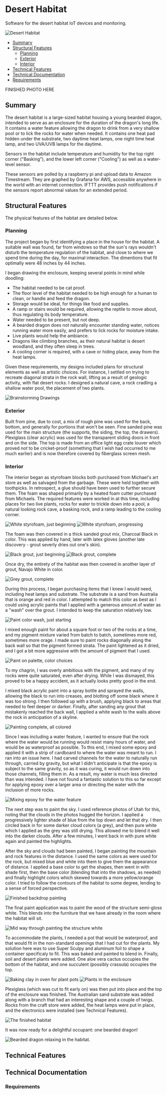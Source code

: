 # Desert Habitat
Software for the desert habitat IoT devices and monitoring.

![](./img/desert_habitat.png "Desert Habitat")

* [Summary](#summary)
* [Structural Features](#structural-features)
  * [Planning](#planning)
  * [Exterior](#exterior)
  * [Interior](#interior)
* [Technical Features](#technical-features)
* [Technical Documentation](#technical-documentation)
* [Requirements](#requirements)

FINISHED PHOTO HERE

## Summary
The desert habitat is a large-sized habitat housing a young bearded dragon, intended to serve as an enclosure for the duration of the dragon's long life. It contains a water feature allowing the dragon to drink from a very shallow pool or to lick the rocks for water when needed.  It contains one heat pad hidden under the substrate, two daytime heat lamps, one night time heat lamp, and two UVA/UVB lamps for the daytime.

Sensors in the habitat include temperature and humidity for the top right corner ("Basking"), and the lower left corner ("Cooling") as well as a water-level sensor.

These sensors are polled by a raspberry pi and upload data to Amazon Timestream. They are graphed by Grafana for AWS, accessible anywhere in the world with an internet connection. IFTTT provides push notifications if the sensors report abnormal values for an extended period.

## Structural Features
The physical features of the habitat are detailed below.

### Planning

The project began by first identifying a place in the house for the habitat. A suitable wall was found, far from windows so that the sun's rays wouldn't disturb the temperature regulation of the habitat, and close to where we spend time during the day, for maximal interaction. The dimentions that fit optimally were 48 inches by 44 inches.

I began drawing the enclosure, keeping several points in mind while doodling:
- The habitat needed to be cat proof.
- The floor level of the habitat needed to be high enough for a human to clean, or handle and feed the dragon.
- Storage would be ideal, for things like food and supplies.
- A ramp or stairs would be required, allowing the reptile to move about, thus regulating its body temperature.
- Water needed to be present, but not deep.
- A bearded dragon does not naturally encounter standing water, notices running water more easily, and prefers to lick rocks for moisture intake.
- Live plants would help the ambiance.
- Dragons like climbing branches, as their natural habitat is desert woodland, and they often sleep in trees.
- A cooling corner is required, with a cave or hiding place, away from the heat lamps.

Given these requirements, my designs included plans for structural elements as well as artistic choices. For instance, I settled on trying to recreate diagonal strata in the rock wall, lifting as a result of geologic activity, with flat desert rocks. I designed a natural cave, a rock cradling a shallow water pool, the placement of two plants.

![](./img/drawings.jpg "Brainstorming Drawings")

### Exterior

Built from pine, due to cost, a mix of rough pine was used for the back, bottom, and generally for portions that won't be seen. Fine sanded pine was used for the main structure (the supports, the siding, the top, the drawers).  Plexiglass (clear acrylic) was used for the transparent sliding doors in front and on the side.  The top is made from an office light egg crate louver which proved _not_ to be cricket-proof (something that I wish had occurred to me much earlier) and is now therefore covered by fiberglass screen mesh.

### Interior

The interior began as styrofoam blocks both purchased from Michael's art store as well as salvaged from the garbage. These were held together with toothpicks. In retrospect, a glue should have been used to further secure them. The foam was shaped primarily by a heated foam cutter purchased from Michaels. The required features were worked in at this time, including places for two live plants, rocks for water to trickle down into a pool, a natural looking rock cave, a basking rock, and a ramp leading to the cooling corner.

![](./img/only_foam01.jpg "White styrofoam, just beginning")  ![](./img/only_foam02.jpg "White styrofoam, progressing")

The foam was then covered in a thick sanded grout mix, Charcoal Black in color. This was applied by hand, later with latex gloves (another late discovery - grout severly dries out one's skin).

![](./img/half_black.jpg "Black grout, just beginning")  ![](./img/all_black.jpg "Black grout, complete")

Once dry, the entirety of the habitat was then covered in another layer of grout, Navajo White in color.

![](./img/all_grey.jpg "Grey grout, complete")

During this process, I began purchasing items that I knew I would need, including heat lamps and substrate. The substrate is a sand from Australia that is orange and red in color. I attempted to match this color as best as I could using acrylic paints that I applied with a generous amount of water as a "wash" over the grout. I intended to keep the saturation relatively low.

![](./img/paint_ip.jpg "Paint color wash, just starting")

I mixed enough paint for about a square foot or two of the rocks at a time, and my pigment mixture varied from batch to batch, sometimes more red, sometimes more orage. I made sure to paint rocks diagonally along the back wall so that the pigment formed strata. The paint lightened as it dried, and I got a bit more aggressive with the amount of pigment that I used.

![](./img/paint_palette.jpg "Paint on palette, color choices")

To my chagrin, I was overly ambitious with the pigment, and many of my rocks were quite saturated, even after drying.  While I was dismayed, this proved to be a happy accident, as it actually looks pretty good in the end.

I mixed black acrylic paint into a spray bottle and sprayed the walls, allowing the black to run into creases, and blotting off some black where it was too strong. I then followed up with a brush, applying black to areas that needed to feel deeper or darker.  Finally, after sanding any grout that mistakenly reached the back wall, I applied a white wash to the walls above the rock in anticipation of a skyline.

![](./img/color_done.jpg "Painting complete, all colored")

Since I was including a water feature, I wanted to ensure that the rock where the water would be running would resist many hours of water, and would be as waterproof as possible. To this end, I mixed some epoxy and applied it with a strip of cardboard to where the water was meant to run. I ran into an issue here. I had carved channels for the water to naturally run through, carried by gravity, but what I didn't anticipate is that the epoxy is subject to the same gravity, so as it was curing, it would run down into those channels, filling them in. As a result, my water is much less directed than was intended. I have not found a fantastic solution to this so far except for applying epoxy over a larger area or directing the water with the inclusion of more rocks.

![](./img/epoxy.jpg "Mixing epoxy for the water feature")

The next step was to paint the sky. I used reference photos of Utah for this, noting that the clouds in the photos hugged the horizon. I applied a progressively lighter shade of blue from the top down and let that dry. I then circled back in for some darker cloud colors (a grey), and then pure white which I applied as the grey was still drying. This allowed me to blend it well into the darker clouds. After a few minutes, I went back in with pure white again and painted the highlights.

After the sky and clouds had been painted, I began painting the mountain and rock features in the distance. I used the same colors as were used for the rock, but mixed blue and white into them to give them the appearance of distance. I applied a base color to get the shapes, then went in with shade first, then the base color (blending that into the shadows, as needed) and finally highlight colors which skewed towards a more yellow/orange color. I tried to follow the contours of the habitat to some degree, lending to a sense of forced perspective.

![](./img/backdrop.jpg "Finished backdrop painting")

The final paint application was to paint the wood of the structure semi-gloss white. This blends into the furniture that we have already in the room where the habitat will sit.

![](./img/half_white.jpg "Mid way through painting the structure white")


To accommodate the plants, I needed a pot that would be waterproof, and that would fit in the non-standard openings that I had cut for the plants. My solution here was to use Super Sculpy and aluminum foil to shape a container specificaly to fit. This was baked and painted to blend in. Finally, soil and desert plants were added. One aloe vera cactus occupies the bottom of the habitat, and one succulent (possibly crassula) occupies the top.

![](./img/baking_clay.jpg "Baking clay in oven for plant pots")  ![](./img/plants.jpg "Plants in the enclosure")

Plexiglass (which was cut to fit early on) was then put into place and the top of the enclosure was finished. The Australian sand substrate was added along with a branch that had an interesting shape and a couple of twigs. Rocks from the craft store were added, the heat lamps were put in place, and the electronics were installed (see Technical Features).

![](./img/habitat_done.jpg "The finished habitat")

It was now ready for a delightful occupant: one bearded dragon!

![](./img/dragon_relaxing.jpg "Bearded dragon relaxing in the habitat.")

## Technical Features

## Technical Documentation

### Requirements
